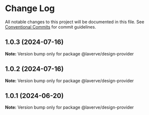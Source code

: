# Change Log

All notable changes to this project will be documented in this file.
See [Conventional Commits](https://conventionalcommits.org) for commit guidelines.

## 1.0.3 (2024-07-16)

**Note:** Version bump only for package @laverve/design-provider

## 1.0.2 (2024-07-16)

**Note:** Version bump only for package @laverve/design-provider

## 1.0.1 (2024-06-20)

**Note:** Version bump only for package @laverve/design-provider
